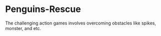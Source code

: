 <h1>Penguins-Rescue</h1>

<p1>The challenging action games involves overcoming obstacles like spikes, monster, and etc.</p1>
<imgs scr="https://raw.githubusercontent.com/wenqizheng2108/Penguins-Rescue/master/PR%20picture.PNG">
